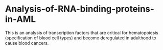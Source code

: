 # Analysis-of-RNA-binding-proteins-in-AML

This is an analysis of transcription factors that are critical for hematopoiesis (specification of blood cell types) and become deregulated in adulthood to cause blood cancers. 
